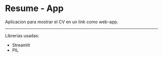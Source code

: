 # Resume - App
Aplicacion para mostrar el CV en un link como web-app.
***
Librerias usadas:
* Streamlit
* PIL
